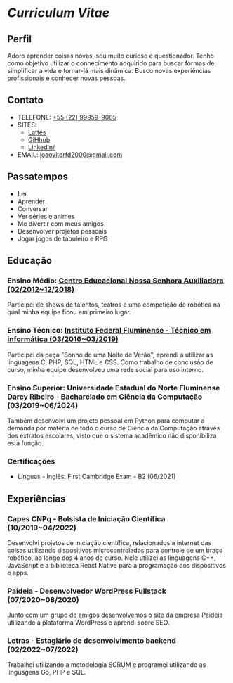 # *Curriculum Vitae*

## Perfil

Adoro aprender coisas novas, sou muito curioso e questionador. Tenho como objetivo utilizar o conhecimento adquirido para buscar formas de simplificar a vida e tornar-lá mais dinâmica. Busco novas experiências profissionais e conhecer novas pessoas.

## Contato

- TELEFONE: [+55 (22) 99959-9065][LinkWhatsApp]
- SITES:
  - [Lattes][LinkLattes]
  - [GiHhub][LinkGitHub]
  - [LinkedIn/][LinkLinkedIn]
- EMAIL: <joaovitorfd2000@gmail.com>

[LinkWhatsApp]: https://api.whatsapp.com/send?phone=5522999599065&text=Ol%C3%A1!%20Achei%20teu%20curr%C3%ADculo%20interessante%20e%20gostaria%20de%20saber%20sobre%20sua%20disponibilidade%20para%20conversarmos
[LinkLattes]: https://lattes.cnpq.br/2335804614447803
[LinkGitHub]: https://github.com/jvfd3
[LinkLinkedIn]: https://www.linkedin.com/in/jvfd3/

## Passatempos

- Ler
- Aprender
- Conversar
- Ver séries e animes
- Me divertir com meus amigos
- Desenvolver projetos pessoais
- Jogar jogos de tabuleiro e RPG

## Educação

### Ensino Médio: [Centro Educacional Nossa Senhora Auxiliadora (02/2012~12/2018)][ImgEnsinoMedio]

Participei de shows de talentos, teatros e uma competição de robótica na qual minha equipe ficou em primeiro lugar.

<!-- ![Certificado de conclusão do Ensino Médio][ImgEnsinoMedio] -->

[ImgEnsinoMedio]: <../Certificates/Courses/20181200-CENSA_HighSchool/20181228 - CENSA - Certificado de Conclusão do Ensino Médio - Reconhecimento de Firma.jpg>

### Ensino Técnico: [Instituto Federal Fluminense - Técnico em informática (03/2016~03/2019)][ImgTecnico]

Participei da peça "Sonho de uma Noite de Verão", aprendi a utilizar as linguagens C, PHP, SQL, HTML e CSS. Como trabalho de conclusão de curso, minha equipe desenvolveu uma rede social para uso interno.

<!-- ![Certificado de conclusão do Curso Técnico em Informática][ImgTecnico] -->

[ImgTecnico]: <../Certificates/Courses/20190502-IFF-ComputerTechnician/20190530 - IFF - Diploma de Técnico em Informática - Frente.png>

### Ensino Superior: Universidade Estadual do Norte Fluminense Darcy Ribeiro - Bacharelado em Ciência da Computação (03/2019~06/2024)

Também desenvolvi um projeto pessoal em Python para computar a demanda por matéria de todo o curso de Ciência da Computação através dos extratos escolares, visto que o sistema acadêmico não disponibiliza esta função.

### Certificações

- Línguas - Inglês: First Cambridge Exam - B2 (06/2021)

## Experiências

### Capes CNPq - Bolsista de Iniciação Científica (10/2019~04/2022)

Desenvolvi projetos de iniciação científica, relacionados à internet das coisas utilizando dispositivos microcontrolados para controle de um braço robótico, ao longo dos 4 anos de curso. Nele utilizei as linguagens C++, JavaScript e a biblioteca React Native para a programação dos dispositivos e apps.

### Paideia - Desenvolvedor WordPress Fullstack (07/2020~08/2020)

Junto com um grupo de amigos desenvolvemos o site da empresa Paideia utilizando a plataforma WordPress e aprendi sobre SEO.

### Letras - Estagiário de desenvolvimento backend (02/2022~07/2022)

Trabalhei utilizando a metodologia SCRUM e programei utilizando as linguagens Go, PHP e SQL.
